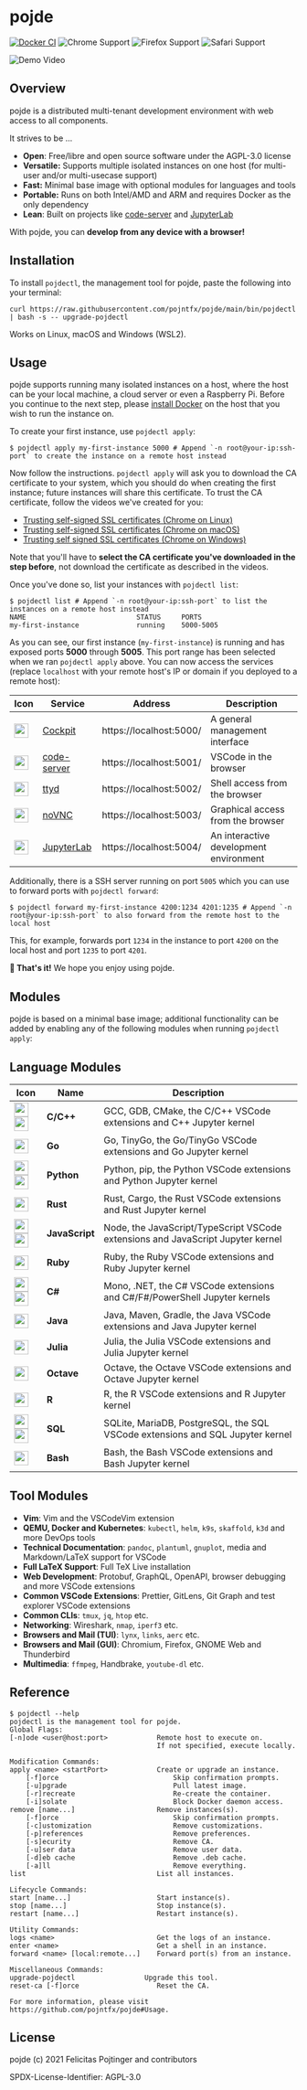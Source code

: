 # pojde

[![Docker CI](https://github.com/pojntfx/pojde/actions/workflows/docker.yaml/badge.svg)](https://github.com/pojntfx/pojde/actions/workflows/docker.yaml)
![Chrome Support](https://img.shields.io/badge/Chrome-Latest%20version-%234285F4?logo=google-chrome)
![Firefox Support](https://img.shields.io/badge/Firefox-Latest%20version-%23FF7139?logo=firefox-browser)
![Safari Support](https://img.shields.io/badge/Safari-Latest%20version-%23000000?logo=safari)

![Demo Video](./assets/demo.gif)

## Overview

pojde is a distributed multi-tenant development environment with web access to all components.

It strives to be ...

- **Open**: Free/libre and open source software under the AGPL-3.0 license
- **Versatile:** Supports multiple isolated instances on one host (for multi-user and/or multi-usecase support)
- **Fast:** Minimal base image with optional modules for languages and tools
- **Portable:** Runs on both Intel/AMD and ARM and requires Docker as the only dependency
- **Lean**: Built on projects like [code-server](https://github.com/cdr/code-server) and [JupyterLab](http://jupyterlab.io/)

With pojde, you can **develop from any device with a browser!**

## Installation

To install `pojdectl`, the management tool for pojde, paste the following into your terminal:

```shell
curl https://raw.githubusercontent.com/pojntfx/pojde/main/bin/pojdectl | bash -s -- upgrade-pojdectl
```

Works on Linux, macOS and Windows (WSL2).

## Usage

pojde supports running many isolated instances on a host, where the host can be your local machine, a cloud server or even a Raspberry Pi. Before you continue to the next step, please [install Docker](https://docs.docker.com/get-docker/) on the host that you wish to run the instance on.

To create your first instance, use `pojdectl apply`:

```shell
$ pojdectl apply my-first-instance 5000 # Append `-n root@your-ip:ssh-port` to create the instance on a remote host instead
```

Now follow the instructions. `pojdectl apply` will ask you to download the CA certificate to your system, which you should do when creating the first instance; future instances will share this certificate. To trust the CA certificate, follow the videos we've created for you:

- [Trusting self-signed SSL certificates (Chrome on Linux)](https://www.youtube.com/watch?v=byFN8vH2SaM)
- [Trusting self-signed SSL certificates (Chrome on macOS)](https://www.youtube.com/watch?v=_PJc7RcMnw8)
- [Trusting self signed SSL certificates (Chrome on Windows)](https://www.youtube.com/watch?v=gyQ9IIxE3vc)

Note that you'll have to **select the CA certificate you've downloaded in the step before**, not download the certificate as described in the videos.

Once you've done so, list your instances with `pojdectl list`:

```shell
$ pojdectl list # Append `-n root@your-ip:ssh-port` to list the instances on a remote host instead
NAME                           STATUS     PORTS
my-first-instance              running    5000-5005
```

As you can see, our first instance (`my-first-instance`) is running and has exposed ports **5000** through **5005**. This port range has been selected when we ran `pojdectl apply` above. You can now access the services (replace `localhost` with your remote host's IP or domain if you deployed to a remote host):

| Icon                                                                                                                | Service                                           | Address                 | Description                            |
| ------------------------------------------------------------------------------------------------------------------- | ------------------------------------------------- | ----------------------- | -------------------------------------- |
| <img src="https://avatars.githubusercontent.com/u/5765104?s=200&v=4" width="25">                                    | [Cockpit](https://cockpit-project.org/)           | https://localhost:5000/ | A general management interface         |
| <img src="https://raw.githubusercontent.com/cdr/code-server/main/src/browser/media/pwa-icon.png" width="25">        | [code-server](https://github.com/cdr/code-server) | https://localhost:5001/ | VSCode in the browser                  |
| <img src="https://raw.githubusercontent.com/tsl0922/ttyd/master/html/src/favicon.png" width="25">                   | [ttyd](https://tsl0922.github.io/ttyd/)           | https://localhost:5002/ | Shell access from the browser          |
| <img src="https://raw.githubusercontent.com/novnc/noVNC/master/app/images/icons/novnc-192x192.png" width="25">      | [noVNC](https://novnc.com/info.html)              | https://localhost:5003/ | Graphical access from the browser      |
| <img src="https://raw.githubusercontent.com/devicons/devicon/master/icons/jupyter/jupyter-original.svg" width="25"> | [JupyterLab](http://jupyterlab.io/)               | https://localhost:5004/ | An interactive development environment |

Additionally, there is a SSH server running on port `5005` which you can use to forward ports with `pojdectl forward`:

```shell
$ pojdectl forward my-first-instance 4200:1234 4201:1235 # Append `-n root@your-ip:ssh-port` to also forward from the remote host to the local host
```

This, for example, forwards port `1234` in the instance to port `4200` on the local host and port `1235` to port `4201`.

**🚀 That's it!** We hope you enjoy using pojde.

## Modules

pojde is based on a minimal base image; additional functionality can be added by enabling any of the following modules when running `pojdectl apply`:

## Language Modules

| Icon                                                                                                                                                                                                                                                | Name           | Description                                                                     |
| --------------------------------------------------------------------------------------------------------------------------------------------------------------------------------------------------------------------------------------------------- | -------------- | ------------------------------------------------------------------------------- |
| <img src="https://raw.githubusercontent.com/devicons/devicon/master/icons/c/c-original.svg" width="25"><img src="https://raw.githubusercontent.com/devicons/devicon/master/icons/cplusplus/cplusplus-original.svg" width="25">                      | **C/C++**      | GCC, GDB, CMake, the C/C++ VSCode extensions and C++ Jupyter kernel             |
| <img src="https://raw.githubusercontent.com/devicons/devicon/master/icons/go/go-original.svg" width="25">                                                                                                                                           | **Go**         | Go, TinyGo, the Go/TinyGo VSCode extensions and Go Jupyter kernel               |
| <img src="https://raw.githubusercontent.com/devicons/devicon/master/icons/python/python-original.svg" width="25"> <img src="https://raw.githubusercontent.com/devicons/devicon/master/icons/jupyter/jupyter-original.svg" width="25">               | **Python**     | Python, pip, the Python VSCode extensions and Python Jupyter kernel             |
| <img src="https://raw.githubusercontent.com/devicons/devicon/master/icons/rust/rust-plain.svg" width="25">                                                                                                                                          | **Rust**       | Rust, Cargo, the Rust VSCode extensions and Rust Jupyter kernel                 |
| <img src="https://raw.githubusercontent.com/devicons/devicon/master/icons/javascript/javascript-original.svg" width="25"> <img src="https://raw.githubusercontent.com/devicons/devicon/master/icons/typescript/typescript-original.svg" width="25"> | **JavaScript** | Node, the JavaScript/TypeScript VSCode extensions and JavaScript Jupyter kernel |
| <img src="https://raw.githubusercontent.com/devicons/devicon/master/icons/ruby/ruby-original.svg" width="25">                                                                                                                                       | **Ruby**       | Ruby, the Ruby VSCode extensions and Ruby Jupyter kernel                        |
| <img src="https://raw.githubusercontent.com/devicons/devicon/master/icons/csharp/csharp-original.svg" width="25"> <img src="https://raw.githubusercontent.com/devicons/devicon/master/icons/dot-net/dot-net-original.svg" width="25">               | **C#**         | Mono, .NET, the C# VSCode extensions and C#/F#/PowerShell Jupyter kernels       |
| <img src="https://raw.githubusercontent.com/devicons/devicon/master/icons/java/java-original.svg" width="25">                                                                                                                                       | **Java**       | Java, Maven, Gradle, the Java VSCode extensions and Java Jupyter kernel         |
| <img src="https://github.com/JuliaLang/julia-logo-graphics/raw/master/images/julia-logo-color.png" width="25">                                                                                                                                      | **Julia**      | Julia, the Julia VSCode extensions and Julia Jupyter kernel                     |
| <img src="https://upload.wikimedia.org/wikipedia/commons/6/6a/Gnu-octave-logo.svg" width="25">                                                                                                                                                      | **Octave**     | Octave, the Octave VSCode extensions and Octave Jupyter kernel                  |
| <img src="https://raw.githubusercontent.com/devicons/devicon/master/icons/r/r-original.svg" width="25">                                                                                                                                             | **R**          | R, the R VSCode extensions and R Jupyter kernel                                 |
| <img src="https://raw.githubusercontent.com/devicons/devicon/master/icons/postgresql/postgresql-original.svg" width="25"> <img src="https://raw.githubusercontent.com/devicons/devicon/master/icons/mysql/mysql-original.svg" width="25">           | **SQL**        | SQLite, MariaDB, PostgreSQL, the SQL VSCode extensions and SQL Jupyter kernel   |
| <img src="https://raw.githubusercontent.com/devicons/devicon/master/icons/bash/bash-original.svg" width="25">                                                                                                                                       | **Bash**       | Bash, the Bash VSCode extensions and Bash Jupyter kernel                        |

## Tool Modules

- **Vim**: Vim and the VSCodeVim extension
- **QEMU, Docker and Kubernetes**: `kubectl`, `helm`, `k9s`, `skaffold`, `k3d` and more DevOps tools
- **Technical Documentation**: `pandoc`, `plantuml`, `gnuplot`, media and Markdown/LaTeX support for VSCode
- **Full LaTeX Support**: Full TeX Live installation
- **Web Development**: Protobuf, GraphQL, OpenAPI, browser debugging and more VSCode extensions
- **Common VSCode Extensions**: Prettier, GitLens, Git Graph and test explorer VSCode extensions
- **Common CLIs**: `tmux`, `jq`, `htop` etc.
- **Networking**: Wireshark, `nmap`, `iperf3` etc.
- **Browsers and Mail (TUI)**: `lynx`, `links`, `aerc` etc.
- **Browsers and Mail (GUI)**: Chromium, Firefox, GNOME Web and Thunderbird
- **Multimedia**: `ffmpeg`, Handbrake, `youtube-dl` etc.

## Reference

```shell
$ pojdectl --help
pojdectl is the management tool for pojde.
Global Flags:
[-n]ode <user@host:port>            Remote host to execute on.
                                    If not specified, execute locally.

Modification Commands:
apply <name> <startPort>            Create or upgrade an instance.
    [-f]orce                            Skip confirmation prompts.
    [-u]pgrade                          Pull latest image.
    [-r]recreate                        Re-create the container.
    [-i]solate                          Block Docker daemon access.
remove [name...]                    Remove instances(s).
    [-f]orce                            Skip confirmation prompts.
    [-c]ustomization                    Remove customizations.
    [-p]references                      Remove preferences.
    [-s]ecurity                         Remove CA.
    [-u]ser data                        Remove user data.
    [-d]eb cache                        Remove .deb cache.
    [-a]ll                              Remove everything.
list                                List all instances.

Lifecycle Commands:
start [name...]                     Start instance(s).
stop [name...]                      Stop instance(s).
restart [name...]                   Restart instance(s).

Utility Commands:
logs <name>                         Get the logs of an instance.
enter <name>                        Get a shell in an instance.
forward <name> [local:remote...]    Forward port(s) from an instance.

Miscellaneous Commands:
upgrade-pojdectl                 Upgrade this tool.
reset-ca [-f]orce                   Reset the CA.

For more information, please visit https://github.com/pojntfx/pojde#Usage.
```

## License

pojde (c) 2021 Felicitas Pojtinger and contributors

SPDX-License-Identifier: AGPL-3.0
